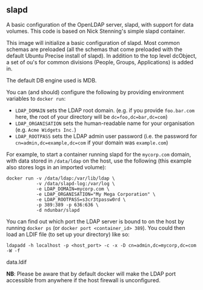 ## slapd

A basic configuration of the OpenLDAP server, slapd, with support for data
volumes. This code is based on Nick Stenning's simple slapd container.

This image will initialize a basic configuration of slapd. Most common
schemas are preloaded (all the schemas that come preloaded with the
default Ubuntu Precise install of slapd). In addition to the top level
dcObject, a set of ou's for common divisions (People, Groups,
Applications) is added in.

The default DB engine used is MDB.

You can (and should) configure the following by providing environment variables
to `docker run`:

- `LDAP_DOMAIN` sets the LDAP root domain. (e.g. if you provide `foo.bar.com`
  here, the root of your directory will be `dc=foo,dc=bar,dc=com`)
- `LDAP_ORGANISATION` sets the human-readable name for your organisation (e.g.
  `Acme Widgets Inc.`)
- `LDAP_ROOTPASS` sets the LDAP admin user password (i.e. the password for
  `cn=admin,dc=example,dc=com` if your domain was `example.com`)

For example, to start a container running slapd for the `mycorp.com` domain,
with data stored in `/data/ldap` on the host, use the following (this
example also stores logs in an imported volume):

    docker run -v /data/ldap:/var/lib/ldap \
               -v /data/slapd-log:/var/log \
               -e LDAP_DOMAIN=mycorp.com \
               -e LDAP_ORGANISATION="My Mega Corporation" \
               -e LDAP_ROOTPASS=s3cr3tpassw0rd \
               -p 389:389 -p 636:636 \
               -d ndunbar/slapd

You can find out which port the LDAP server is bound to on the host by running
`docker ps` (or `docker port <container_id> 389`). You could then load an LDIF
file (to set up your directory) like so:

    ldapadd -h localhost -p <host_port> -c -x -D cn=admin,dc=mycorp,dc=com -W -f
data.ldif

**NB**: Please be aware that by default docker will make the LDAP port
accessible from anywhere if the host firewall is unconfigured.
